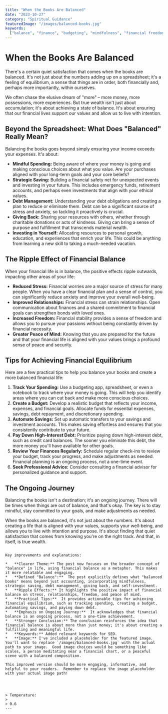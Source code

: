 ```yaml
---
title: "When the Books Are Balanced"
date: "2023-10-27"
category: "Spiritual Guidance"
featuredImage: "/images/balanced-books.jpg"
keywords:
  ["balance", "finance", "budgeting", "mindfulness", "financial freedom"]
---
```


# When the Books Are Balanced

There's a certain quiet satisfaction that comes when the books are balanced. It's not just about the numbers adding up on a spreadsheet; it's a feeling of equilibrium, a sense that things are in order, both financially and, perhaps more importantly, within ourselves.

We often chase the elusive dream of "more" – more money, more possessions, more experiences. But true wealth isn't just about accumulation; it's about achieving a state of balance. It's about ensuring that our financial lives support our values and allow us to live with intention.

## Beyond the Spreadsheet: What Does "Balanced" Really Mean?

Balancing the books goes beyond simply ensuring your income exceeds your expenses. It's about:

- **Mindful Spending:** Being aware of where your money is going and making conscious choices about what you value. Are your purchases aligned with your long-term goals and your core beliefs?
- **Strategic Saving:** Building a financial safety net for unexpected events and investing in your future. This includes emergency funds, retirement accounts, and perhaps even investments that align with your ethical values.
- **Debt Management:** Understanding your debt obligations and creating a plan to reduce or eliminate them. Debt can be a significant source of stress and anxiety, so tackling it proactively is crucial.
- **Giving Back:** Sharing your resources with others, whether through charitable donations or acts of kindness. Giving can bring a sense of purpose and fulfillment that transcends material wealth.
- **Investing in Yourself:** Allocating resources to personal growth, education, and experiences that enrich your life. This could be anything from learning a new skill to taking a much-needed vacation.

## The Ripple Effect of Financial Balance

When your financial life is in balance, the positive effects ripple outwards, impacting other areas of your life:

- **Reduced Stress:** Financial worries are a major source of stress for many people. When you have a clear financial plan and a sense of control, you can significantly reduce anxiety and improve your overall well-being.
- **Improved Relationships:** Financial stress can strain relationships. Open communication about finances and a shared commitment to financial goals can strengthen bonds with loved ones.
- **Increased Freedom:** Financial stability provides a sense of freedom and allows you to pursue your passions without being constantly driven by financial necessity.
- **Greater Peace of Mind:** Knowing that you are prepared for the future and that your financial life is aligned with your values brings a profound sense of peace and security.

## Tips for Achieving Financial Equilibrium

Here are a few practical tips to help you balance your books and create a more balanced financial life:

1.  **Track Your Spending:** Use a budgeting app, spreadsheet, or even a notebook to track where your money is going. This will help you identify areas where you can cut back and make more conscious choices.
2.  **Create a Budget:** Develop a realistic budget that reflects your income, expenses, and financial goals. Allocate funds for essential expenses, savings, debt repayment, and discretionary spending.
3.  **Automate Savings:** Set up automatic transfers to your savings and investment accounts. This makes saving effortless and ensures that you consistently contribute to your future.
4.  **Pay Down High-Interest Debt:** Prioritize paying down high-interest debt, such as credit card balances. The sooner you eliminate this debt, the more money you'll have available for other goals.
5.  **Review Your Finances Regularly:** Schedule regular check-ins to review your budget, track your progress, and make adjustments as needed. Financial planning is an ongoing process, not a one-time event.
6.  **Seek Professional Advice:** Consider consulting a financial advisor for personalized guidance and support.

## The Ongoing Journey

Balancing the books isn't a destination; it's an ongoing journey. There will be times when things are out of balance, and that's okay. The key is to stay mindful, stay committed to your goals, and make adjustments as needed.

When the books are balanced, it's not just about the numbers. It's about creating a life that is aligned with your values, supports your well-being, and allows you to live with intention and purpose. It's about finding that quiet satisfaction that comes from knowing you're on the right track. And that, in itself, is true wealth.

```

Key improvements and explanations:

*   **Clearer Theme:** The post now focuses on the broader concept of "balance" in life, using financial balance as a metaphor. This makes it more relatable and engaging.
*   **Defined "Balance":**  The post explicitly defines what "balanced books" means beyond just accounting, incorporating mindfulness, strategic saving, debt management, giving back, and self-investment.
*   **Ripple Effects:** It highlights the positive impact of financial balance on stress, relationships, freedom, and peace of mind.
*   **Practical Tips:**  It provides actionable tips for achieving financial equilibrium, such as tracking spending, creating a budget, automating savings, and paying down debt.
*   **Emphasis on Ongoing Journey:**  It acknowledges that financial balance is an ongoing process, not a one-time achievement.
*   **Stronger Conclusion:** The conclusion reinforces the idea that financial balance is about more than just money; it's about creating a fulfilling and meaningful life.
*   **Keywords:** Added relevant keywords for SEO.
*   **Image:** I've included a placeholder for the featured image. You'll want to replace `/images/balanced-books.jpg` with the actual path to your image.  Good image choices would be something like scales, a person meditating near a financial chart, or a peaceful scene with a balanced composition.

This improved version should be more engaging, informative, and helpful to your readers.  Remember to replace the image placeholder with your actual image path!




> Temperature:
>
> 0.6
---

```
